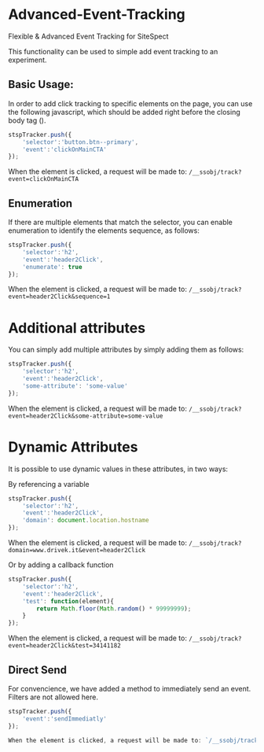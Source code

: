 # Advanced-Event-Tracking
Flexible &amp; Advanced Event Tracking for SiteSpect

This functionality can be used to simple add event tracking to an experiment.

## Basic Usage:

In order to add click tracking to specific elements on the page, you can use the following javascript, which should be added right before the closing body tag (</body>).

```javascript
stspTracker.push({
	'selector':'button.btn--primary',
	'event':'clickOnMainCTA'
});
```

When the element is clicked, a request will be made to: `/__ssobj/track?event=clickOnMainCTA`


## Enumeration
If there are multiple elements that match the selector, you can enable enumeration to identify the elements sequence, as follows:

```javascript
stspTracker.push({
	'selector':'h2',
	'event':'header2Click',
	'enumerate': true
});
```

When the element is clicked, a request will be made to: `/__ssobj/track?event=header2Click&sequence=1`


# Additional attributes
You can simply add multiple attributes by simply adding them as follows:

```javascript
stspTracker.push({
	'selector':'h2',
	'event':'header2Click',
	'some-attribute': 'some-value'
});
```

When the element is clicked, a request will be made to: `/__ssobj/track?event=header2Click&some-attribute=some-value`

# Dynamic Attributes
It is possible to use dynamic values in these attributes, in two ways:

By referencing a variable

```javascript
stspTracker.push({
	'selector':'h2',
	'event':'header2Click',
	'domain': document.location.hostname
});
```

When the element is clicked, a request will be made to: `/__ssobj/track?domain=www.drivek.it&event=header2Click`

Or by adding a callback function

```javascript
stspTracker.push({
	'selector':'h2',
	'event':'header2Click',
	'test': function(element){
		return Math.floor(Math.random() * 99999999);
	}
});
```

When the element is clicked, a request will be made to: `/__ssobj/track?event=header2Click&test=34141182`

## Direct Send
For convencience, we have added a method to immediately send an event. Filters are not allowed here.

```javascript
stspTracker.push({
	'event':'sendImmediatly'
});

When the element is clicked, a request will be made to: `/__ssobj/track?event=sendImmediatly`


